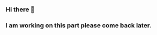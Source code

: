 ### Hi there 👋
### I am working on this part please come back later.

<!--
**MapGuy11/MapGuy11** is a ✨ _special_ ✨ repository because its `README.md` (this file) appears on your GitHub profile.

Here are some ideas to get you started:

- 🔭 I’m currently working on Some Home Automation project.
- 🌱 I’m currently learning ...
- 👯 I’m looking to collaborate on ...
- 🤔 I’m looking for help with ...
- 💬 Ask me about ...
- 📫 How to reach me: For inquiries on myself please visit my website. 
- 😄 Pronouns: he/him.
- ⚡ Fun fact: I spend way too much time learning about things I love.
-->
